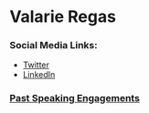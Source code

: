 # Valarie Regas

### Social Media Links:
  * [Twitter](https://twitter.com/ValarieRegas)
  * [LinkedIn](https://www.linkedin.com/in/valarieregas/)

### [Past Speaking Engagements](https://github.com/ValarieR/Speakers-Bio/blob/master/LinksToPastTalks.md)